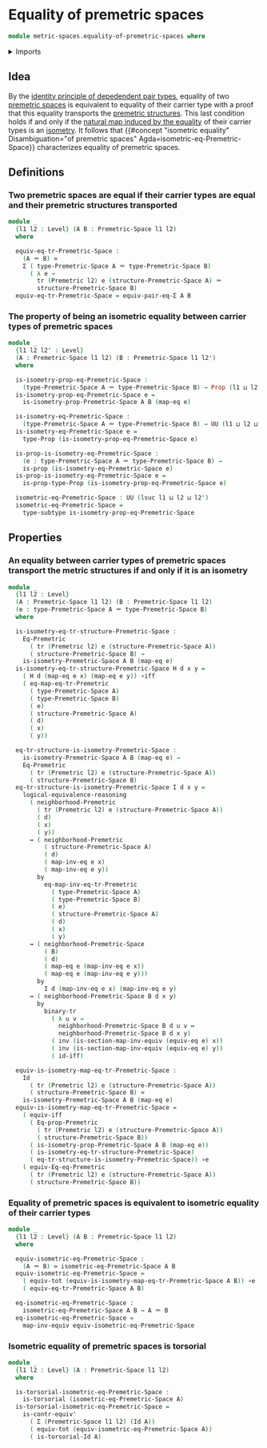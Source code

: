 # Equality of premetric spaces

```agda
module metric-spaces.equality-of-premetric-spaces where
```

<details><summary>Imports</summary>

```agda
open import foundation.action-on-identifications-functions
open import foundation.binary-transport
open import foundation.contractible-types
open import foundation.dependent-pair-types
open import foundation.equality-dependent-pair-types
open import foundation.equivalences
open import foundation.functoriality-dependent-pair-types
open import foundation.identity-types
open import foundation.logical-equivalences
open import foundation.propositions
open import foundation.subtypes
open import foundation.torsorial-type-families
open import foundation.transport-along-identifications
open import foundation.univalence
open import foundation.universe-levels

open import metric-spaces.isometries-premetric-spaces
open import metric-spaces.premetric-spaces
open import metric-spaces.premetric-structures
```

</details>

## Idea

By the
[identity principle of depedendent pair types](foundation.equality-dependent-pair-types.md),
equality of two [premetric spaces](metric-spaces.premetric-spaces.md) is
equivalent to equality of their carrier type with a proof that this equality
transports the [premetric structures](metric-spaces.premetric-structures.md).
This last condition holds if and only if the
[natural map induced by the equality](foundation.univalence.md) of their carrier
types is an [isometry](metric-spaces.isometries-premetric-spaces.md). It follows
that
{{#concept "isometric equality" Disambiguation="of premetric spaces" Agda=isometric-eq-Premetric-Space}}
characterizes equality of premetric spaces.

## Definitions

### Two premetric spaces are equal if their carrier types are equal and their premetric structures transported

```agda
module _
  {l1 l2 : Level} (A B : Premetric-Space l1 l2)
  where

  equiv-eq-tr-Premetric-Space :
    (A ＝ B) ≃
    Σ ( type-Premetric-Space A ＝ type-Premetric-Space B)
      ( λ e →
        tr (Premetric l2) e (structure-Premetric-Space A) ＝
        structure-Premetric-Space B)
  equiv-eq-tr-Premetric-Space = equiv-pair-eq-Σ A B
```

### The property of being an isometric equality between carrier types of premetric spaces

```agda
module _
  {l1 l2 l2' : Level}
  (A : Premetric-Space l1 l2) (B : Premetric-Space l1 l2')
  where

  is-isometry-prop-eq-Premetric-Space :
    (type-Premetric-Space A ＝ type-Premetric-Space B) → Prop (l1 ⊔ l2 ⊔ l2')
  is-isometry-prop-eq-Premetric-Space e =
    is-isometry-prop-Premetric-Space A B (map-eq e)

  is-isometry-eq-Premetric-Space :
    (type-Premetric-Space A ＝ type-Premetric-Space B) → UU (l1 ⊔ l2 ⊔ l2')
  is-isometry-eq-Premetric-Space e =
    type-Prop (is-isometry-prop-eq-Premetric-Space e)

  is-prop-is-isometry-eq-Premetric-Space :
    (e : type-Premetric-Space A ＝ type-Premetric-Space B) →
    is-prop (is-isometry-eq-Premetric-Space e)
  is-prop-is-isometry-eq-Premetric-Space e =
    is-prop-type-Prop (is-isometry-prop-eq-Premetric-Space e)

  isometric-eq-Premetric-Space : UU (lsuc l1 ⊔ l2 ⊔ l2')
  isometric-eq-Premetric-Space =
    type-subtype is-isometry-prop-eq-Premetric-Space
```

## Properties

### An equality between carrier types of premetric spaces transport the metric structures if and only if it is an isometry

```agda
module _
  {l1 l2 : Level}
  (A : Premetric-Space l1 l2) (B : Premetric-Space l1 l2)
  (e : type-Premetric-Space A ＝ type-Premetric-Space B)
  where

  is-isometry-eq-tr-structure-Premetric-Space :
    Eq-Premetric
      ( tr (Premetric l2) e (structure-Premetric-Space A))
      ( structure-Premetric-Space B) →
    is-isometry-Premetric-Space A B (map-eq e)
  is-isometry-eq-tr-structure-Premetric-Space H d x y =
    ( H d (map-eq e x) (map-eq e y)) ∘iff
    ( eq-map-eq-tr-Premetric
      ( type-Premetric-Space A)
      ( type-Premetric-Space B)
      ( e)
      ( structure-Premetric-Space A)
      ( d)
      ( x)
      ( y))

  eq-tr-structure-is-isometry-Premetric-Space :
    is-isometry-Premetric-Space A B (map-eq e) →
    Eq-Premetric
      ( tr (Premetric l2) e (structure-Premetric-Space A))
      ( structure-Premetric-Space B)
  eq-tr-structure-is-isometry-Premetric-Space I d x y =
    logical-equivalence-reasoning
      ( neighborhood-Premetric
        ( tr (Premetric l2) e (structure-Premetric-Space A))
        ( d)
        ( x)
        ( y))
      ↔ ( neighborhood-Premetric
          ( structure-Premetric-Space A)
          ( d)
          ( map-inv-eq e x)
          ( map-inv-eq e y))
        by
          eq-map-inv-eq-tr-Premetric
            ( type-Premetric-Space A)
            ( type-Premetric-Space B)
            ( e)
            ( structure-Premetric-Space A)
            ( d)
            ( x)
            ( y)
      ↔ ( neighborhood-Premetric-Space
          ( B)
          ( d)
          ( map-eq e (map-inv-eq e x))
          ( map-eq e (map-inv-eq e y)))
        by
          I d (map-inv-eq e x) (map-inv-eq e y)
      ↔ ( neighborhood-Premetric-Space B d x y)
        by
          binary-tr
            ( λ u v →
              neighborhood-Premetric-Space B d u v ↔
              neighborhood-Premetric-Space B d x y)
            ( inv (is-section-map-inv-equiv (equiv-eq e) x))
            ( inv (is-section-map-inv-equiv (equiv-eq e) y))
            ( id-iff)

  equiv-is-isometry-map-eq-tr-Premetric-Space :
    Id
      ( tr (Premetric l2) e (structure-Premetric-Space A))
      ( structure-Premetric-Space B) ≃
    is-isometry-Premetric-Space A B (map-eq e)
  equiv-is-isometry-map-eq-tr-Premetric-Space =
    ( equiv-iff
      ( Eq-prop-Premetric
        ( tr (Premetric l2) e (structure-Premetric-Space A))
        ( structure-Premetric-Space B))
      ( is-isometry-prop-Premetric-Space A B (map-eq e))
      ( is-isometry-eq-tr-structure-Premetric-Space)
      ( eq-tr-structure-is-isometry-Premetric-Space)) ∘e
    ( equiv-Eq-eq-Premetric
      ( tr (Premetric l2) e (structure-Premetric-Space A))
      ( structure-Premetric-Space B))
```

### Equality of premetric spaces is equivalent to isometric equality of their carrier types

```agda
module _
  {l1 l2 : Level} (A B : Premetric-Space l1 l2)
  where

  equiv-isometric-eq-Premetric-Space :
    (A ＝ B) ≃ isometric-eq-Premetric-Space A B
  equiv-isometric-eq-Premetric-Space =
    ( equiv-tot (equiv-is-isometry-map-eq-tr-Premetric-Space A B)) ∘e
    ( equiv-eq-tr-Premetric-Space A B)

  eq-isometric-eq-Premetric-Space :
    isometric-eq-Premetric-Space A B → A ＝ B
  eq-isometric-eq-Premetric-Space =
    map-inv-equiv equiv-isometric-eq-Premetric-Space
```

### Isometric equality of premetric spaces is torsorial

```agda
module _
  {l1 l2 : Level} (A : Premetric-Space l1 l2)
  where

  is-torsorial-isometric-eq-Premetric-Space :
    is-torsorial (isometric-eq-Premetric-Space A)
  is-torsorial-isometric-eq-Premetric-Space =
    is-contr-equiv'
      ( Σ (Premetric-Space l1 l2) (Id A))
      ( equiv-tot (equiv-isometric-eq-Premetric-Space A))
      ( is-torsorial-Id A)
```
